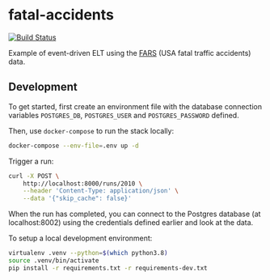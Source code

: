 # fatal-accidents

[![Build Status](https://travis-ci.org/dslaw/fatal-accidents.svg?branch=master)](https://travis-ci.org/dslaw/fatal-accidents)

Example of event-driven ELT using the
[FARS](https://www.nhtsa.gov/research-data/fatality-analysis-reporting-system-fars)
(USA fatal traffic accidents) data.


## Development

To get started, first create an environment file with the database connection
variables `POSTGRES_DB`, `POSTGRES_USER` and `POSTGRES_PASSWORD` defined.

Then, use `docker-compose` to run the stack locally:

```bash
docker-compose --env-file=.env up -d
```

Trigger a run:

```bash
curl -X POST \
    http://localhost:8000/runs/2010 \
    --header 'Content-Type: application/json' \
    --data '{"skip_cache": false}'
```

When the run has completed, you can connect to the Postgres database
(at localhost:8002) using the credentials defined earlier and look at the data.


To setup a local development environment:

```bash
virtualenv .venv --python=$(which python3.8)
source .venv/bin/activate
pip install -r requirements.txt -r requirements-dev.txt
```
